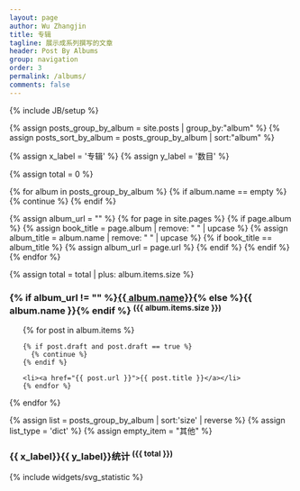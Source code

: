 ```yaml
---
layout: page
author: Wu Zhangjin
title: 专辑
tagline: 展示成系列撰写的文章
header: Post By Albums
group: navigation
order: 3
permalink: /albums/
comments: false
---
```

{% include JB/setup %}

{% assign posts_group_by_album = site.posts | group_by:"album" %}
{% assign posts_sort_by_album = posts_group_by_album | sort:"album" %}

{% assign x_label = '专辑' %}
{% assign y_label = '数目' %}

{% assign total = 0 %}

{% for album in posts_group_by_album %}
  {% if album.name == empty %}
    {% continue %}
  {% endif %}

  {% assign album_url = "" %}
  {% for page in site.pages %}
    {% if page.album %}
      {% assign book_title = page.album | remove: " " | upcase %}
      {% assign album_title = album.name | remove: " " | upcase %}
      {% if book_title == album_title %}
        {% assign album_url = page.url %}
      {% endif %}
    {% endif %}
  {% endfor %}

   {% assign total = total | plus: album.items.size %}

  <h3 id="{{ album.name | downcase | replace:' ','-' | replace:'/','-' }}-ref">{% if album_url != "" %}<a href="{{ album_url }}" title="该专辑已发布为GitBook，点击查看！">{{ album.name}}</a>{% else %}{{ album.name }}{% endif %} <sup>({{ album.items.size }})</sup></h3>
  <ul>
    {% for post in album.items %}

    {% if post.draft and post.draft == true %}
      {% continue %}
    {% endif %}

    <li><a href="{{ post.url }}">{{ post.title }}</a></li>
    {% endfor %}
  </ul>
{% endfor %}

{% assign list = posts_group_by_album | sort:'size' | reverse %}
{% assign list_type = 'dict' %}
{% assign empty_item = "其他" %}

<h3>{{ x_label}}{{ y_label}}统计 <sup>({{ total }})</sup></h3>
{% include widgets/svg_statistic %}
